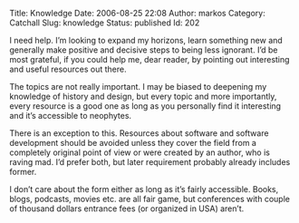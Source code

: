 Title: Knowledge
Date: 2006-08-25 22:08
Author: markos
Category: Catchall
Slug: knowledge
Status: published
Id: 202

<html>
 <body>
  <div>
   <p>
    I need help. I’m looking to expand my horizons, learn something new and generally make positive and decisive steps to being less ignorant. I’d be most grateful, if you could help me, dear reader, by pointing out interesting and useful resources out there.
   </p>
   <p>
    The topics are not really important. I may be biased to deepening my knowledge of history and design, but every topic and more importantly, every resource is a good one as long as you personally find it interesting and it’s accessible to neophytes.
   </p>
   <p>
    There is an exception to this. Resources about software and software development should be avoided unless they cover the field from a completely original point of view or were created by an author, who is raving mad. I’d prefer both, but later requirement probably already includes former.
   </p>
   <p>
    I don’t care about the form either as long as it’s fairly accessible. Books, blogs, podcasts, movies etc. are all fair game, but conferences with couple of thousand dollars entrance fees (or organized in USA) aren’t.
   </p>
  </div>
 </body>
</html>